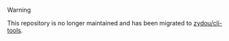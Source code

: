 > [!WARNING]
> This repository is no longer maintained and has been migrated to [zydou/cli-tools](https://github.com/zydou/cli-tools).
